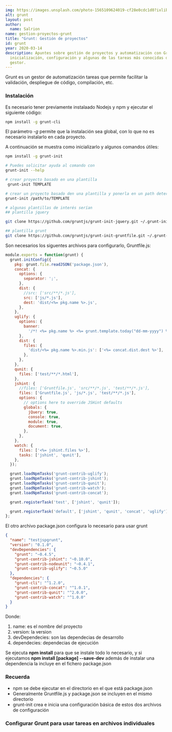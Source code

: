 ```yaml
---
img: https://images.unsplash.com/photo-1565109624019-cf28e0cdc1d0?ixlib=rb-1.2.1&ixid=eyJhcHBfaWQiOjEyMDd9
alt: grunt
layout: post
author:
  name: Salrion
name: gestion-proyectos-grunt
title: "Grunt: Gestión de proyectos"
id: grunt
year: 2020-03-14
description: Apuntes sobre gestión de proyectos y automatización con Grunt,
  inicialización, configuración y algunas de las tareas más conocidas de este
  gestor.
---
```


Grunt es un gestor de automatización tareas que permite facilitar la validación, despliegue de código, compilación, etc.

### Instalación

Es necesario tener previamente instalaado Nodejs y npm y ejecutar el siguiente código:

```bash
npm install -g grunt-cli
```

El parámetro _-g_ permite que la instalación sea global, con lo que no es necesario instalarlo en cada proyecto.

A continuación se muestra como inicializarlo y algunos comandos útiles:

```bash
npm install -g grunt-init

# Puedes solicitar ayuda al comando con
grunt-init --help

# crear proyecto basado en una plantilla
 grunt-init TEMPLATE

# crear un proyecto basado den una plantilla y ponerla en un path determinado
grunt-init /path/to/TEMPLATE

# algunas plantillas de interés serían
## plantilla jquery

git clone https://github.com/gruntjs/grunt-init-jquery.git ~/.grunt-init/jquery

## plantilla grunt
git clone https://github.com/gruntjs/grunt-init-gruntfile.git ~/.grunt-init/gruntfile

```

Son necesarios los siguentes archivos para configurarlo, Gruntfile.js:

```javascript
module.exports = function(grunt) {
  grunt.initConfig({
    pkg: grunt.file.readJSON('package.json'),
    concat: {
      options: {
        separator: ';',
      },
      dist: {
        //src: ['src/**/*.js'],
        src: ['js/*.js'],
        dest: 'dist/<%= pkg.name %>.js',
      },
    },
    uglify: {
      options: {
        banner:
          '/*! <%= pkg.name %> <%= grunt.template.today("dd-mm-yyyy") %> */\n',
      },
      dist: {
        files: {
          'dist/<%= pkg.name %>.min.js': ['<%= concat.dist.dest %>'],
        },
      },
    },
    qunit: {
      files: ['test/**/*.html'],
    },
    jshint: {
      //files: ['Gruntfile.js', 'src/**/*.js', 'test/**/*.js'],
      files: ['Gruntfile.js', 'js/*.js', 'test/**/*.js'],
      options: {
        // options here to override JSHint defaults
        globals: {
          jQuery: true,
          console: true,
          module: true,
          document: true,
        },
      },
    },
    watch: {
      files: ['<%= jshint.files %>'],
      tasks: ['jshint', 'qunit'],
    },
  });

  grunt.loadNpmTasks('grunt-contrib-uglify');
  grunt.loadNpmTasks('grunt-contrib-jshint');
  grunt.loadNpmTasks('grunt-contrib-qunit');
  grunt.loadNpmTasks('grunt-contrib-watch');
  grunt.loadNpmTasks('grunt-contrib-concat');

  grunt.registerTask('test', ['jshint', 'qunit']);

  grunt.registerTask('default', ['jshint', 'qunit', 'concat', 'uglify']);
};
```

El otro archivo package.json configura lo necesario para usar grunt

```json
{
  "name": "testjspgrunt",
  "version": "0.1.0",
  "devDependencies": {
    "grunt": "~0.4.5",
    "grunt-contrib-jshint": "~0.10.0",
    "grunt-contrib-nodeunit": "~0.4.1",
    "grunt-contrib-uglify": "~0.5.0"
  },
  "dependencies": {
    "grunt-cli": "^1.2.0",
    "grunt-contrib-concat": "^1.0.1",
    "grunt-contrib-qunit": "^2.0.0",
    "grunt-contrib-watch": "^1.0.0"
  }
}
```

Donde:

1. name: es el nombre del proyecto
2. version: la version
3. devDependecies: son las dependecias de desarrollo
4. dependecies: dependecias de ejecución

Se ejecuta **npm install** para que se instale todo lo necesario, y si ejecutamos **npm install [package] --save-dev** además de instalar una dependencia la incluye en el fichero package.json

### Recuerda

- npm se debe ejecutar en el directorio en el que está package.json
- Generalmente Gruntfile.js y package.json se incluyen en el mismo directorio
- grunt-init crea e inicia una configuración básica de estos dos archivos de configuración

### Configurar Grunt para usar tareas en archivos individuales

